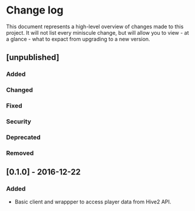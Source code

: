 # Change log

This document represents a high-level overview of changes made to this project.
It will not list every miniscule change, but will allow you to view - at a
glance - what to expact from upgrading to a new version.

## [unpublished]

### Added

### Changed

### Fixed

### Security

### Deprecated

### Removed

## [0.1.0] - 2016-12-22

### Added

- Basic client and wrappper to access player data from Hive2 API.
